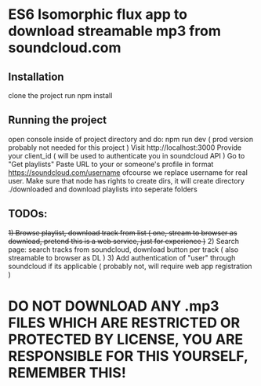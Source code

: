 # ES6 Isomorphic flux app to download streamable mp3 from soundcloud.com

## Installation
  clone the project
  run npm install
  
## Running the project
  open console inside of project directory and do: npm run dev ( prod version probably not needed for this project )
  Visit http://localhost:3000
  Provide your client_id ( will be used to authenticate you in soundcloud API )
  Go to "Get playlists"
  Paste URL to your or someone's profile in format https://soundcloud.com/username ofcourse we replace username for real user.
  Make sure that node has rights to create dirs, it will create directory ./downloaded and download playlists into seperate folders
  
## TODOs:
  ~~1) Browse playlist, download track from list ( one, stream to browser as download, pretend this is a web service, just for experience )~~
  2) Search page: search tracks from soundcloud, download button per track ( also streamable to browser as DL )
  3) Add authentication of "user" through soundcloud if its applicable ( probably not, will require web app registration )
  
# DO NOT DOWNLOAD ANY .mp3 FILES WHICH ARE RESTRICTED OR PROTECTED BY LICENSE, YOU ARE RESPONSIBLE FOR THIS YOURSELF, REMEMBER THIS!